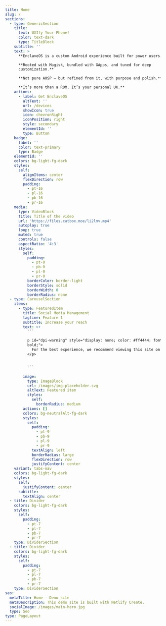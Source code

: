 ```yaml
---
title: Home
slug: /
sections:
  - type: GenericSection
    title:
      text: UXIfy Your Phone!
      color: text-dark
      type: TitleBlock
    subtitle: ''
    text: >
      **EnclaveOS is a custom Android experience built for power users.**

      **Rooted with Magisk, bundled with GApps, and tuned for deep
      customization.**

      **Not pure AOSP — but refined from it, with purpose and polish.**

      **It’s more than a ROM. It’s your personal UX.**
    actions:
      - label: Get EnclaveOS
        altText: ''
        url: /devices
        showIcon: true
        icon: chevronRight
        iconPosition: right
        style: secondary
        elementId: ''
        type: Button
    badge:
      label: ''
      color: text-primary
      type: Badge
    elementId: ''
    colors: bg-light-fg-dark
    styles:
      self:
        alignItems: center
        flexDirection: row
        padding:
          - pt-16
          - pl-16
          - pb-16
          - pr-16
    media:
      type: VideoBlock
      title: Title of the video
      url: 'https://files.catbox.moe/li2lmv.mp4'
      autoplay: true
      loop: true
      muted: true
      controls: false
      aspectRatio: '4:3'
      styles:
        self:
          padding:
            - pt-0
            - pb-0
            - pl-0
            - pr-0
          borderColor: border-light
          borderStyle: solid
          borderWidth: 0
          borderRadius: none
  - type: CarouselSection
    items:
      - type: FeaturedItem
        title: Social Media Management
        tagline: Feature 1
        subtitle: Increase your reach
        text: >+
          ```

          p id="dpi-warning" style="display: none; color: #ff4444; font-weight:
          bold;">
            For the best experience, we recommend viewing this site on desktop while we fine-tune mobile DPI.
          </p>


          ```

        image:
          type: ImageBlock
          url: /images/img-placeholder.svg
          altText: Featured item
          styles:
            self:
              borderRadius: medium
        actions: []
        colors: bg-neutralAlt-fg-dark
        styles:
          self:
            padding:
              - pt-9
              - pb-9
              - pl-9
              - pr-9
            textAlign: left
            borderRadius: large
            flexDirection: row
            justifyContent: center
    variant: tabs-nav
    colors: bg-light-fg-dark
    styles:
      self:
        justifyContent: center
      subtitle:
        textAlign: center
  - title: Divider
    colors: bg-light-fg-dark
    styles:
      self:
        padding:
          - pt-7
          - pl-7
          - pb-7
          - pr-7
    type: DividerSection
  - title: Divider
    colors: bg-light-fg-dark
    styles:
      self:
        padding:
          - pt-7
          - pl-7
          - pb-7
          - pr-7
    type: DividerSection
seo:
  metaTitle: Home - Demo site
  metaDescription: This demo site is built with Netlify Create.
  socialImage: /images/main-hero.jpg
  type: Seo
type: PageLayout
---
```

